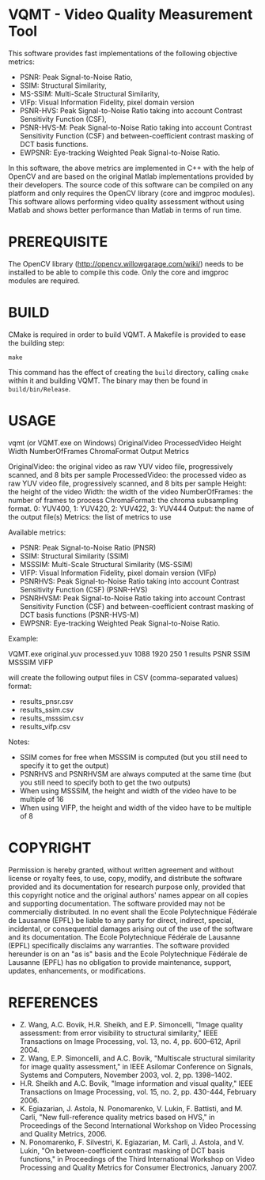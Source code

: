 # VQMT - Video Quality Measurement Tool

This software provides fast implementations of the following objective metrics:

* PSNR: Peak Signal-to-Noise Ratio,
* SSIM: Structural Similarity,
* MS-SSIM: Multi-Scale Structural Similarity,
* VIFp: Visual Information Fidelity, pixel domain version
* PSNR-HVS: Peak Signal-to-Noise Ratio taking into account Contrast Sensitivity
  Function (CSF),
* PSNR-HVS-M: Peak Signal-to-Noise Ratio taking into account Contrast
  Sensitivity Function (CSF) and between-coefficient contrast masking of DCT
  basis functions.
* EWPSNR: Eye-tracking Weighted Peak Signal-to-Noise Ratio.

In this software, the above metrics are implemented in C++ with the help of
OpenCV and are based on the original Matlab implementations provided by their
developers.
The source code of this software can be compiled on any platform and
only requires the OpenCV library (core and imgproc modules).
This software allows performing video quality assessment without using Matlab
and shows better performance than Matlab in terms of run time.

# PREREQUISITE

The OpenCV library (http://opencv.willowgarage.com/wiki/) needs to be installed
to be able to compile this code. Only the core and imgproc modules are required.

# BUILD

CMake is required in order to build VQMT. A Makefile is provided to ease the
building step:

	make

This command has the effect of creating the `build` directory, calling
`cmake` within it and building VQMT. The binary may then be found in
`build/bin/Release`.

# USAGE

vqmt (or VQMT.exe on Windows) OriginalVideo ProcessedVideo Height Width 
NumberOfFrames ChromaFormat Output Metrics

OriginalVideo: the original video as raw YUV video file, progressively scanned, 
and 8 bits per sample
ProcessedVideo: the processed video as raw YUV video file, progressively 
scanned, and 8 bits per sample
Height: the height of the video
Width: the width of the video
NumberOfFrames: the number of frames to process
ChromaFormat: the chroma subsampling format. 0: YUV400, 1: YUV420, 2: YUV422, 3: 
YUV444
Output: the name of the output file(s)
Metrics: the list of metrics to use

Available metrics:
* PSNR: Peak Signal-to-Noise Ratio (PNSR)
* SSIM: Structural Similarity (SSIM)
* MSSSIM: Multi-Scale Structural Similarity (MS-SSIM)
* VIFP: Visual Information Fidelity, pixel domain version (VIFp)
* PSNRHVS: Peak Signal-to-Noise Ratio taking into account Contrast Sensitivity 
  Function (CSF) (PSNR-HVS)
* PSNRHVSM: Peak Signal-to-Noise Ratio taking into account Contrast Sensitivity 
  Function (CSF) and between-coefficient contrast masking of DCT basis 
  functions (PSNR-HVS-M)
* EWPSNR: Eye-tracking Weighted Peak Signal-to-Noise Ratio.

Example:

VQMT.exe original.yuv processed.yuv 1088 1920 250 1 results PSNR SSIM MSSSIM 
VIFP

will create the following output files in CSV (comma-separated values) format:
* results_pnsr.csv
* results_ssim.csv
* results_msssim.csv
* results_vifp.csv

Notes:
* SSIM comes for free when MSSSIM is computed (but you still need to specify it 
  to get the output)
* PSNRHVS and PSNRHVSM are always computed at the same time (but you still need 
  to specify both to get the two outputs)
* When using MSSSIM, the height and width of the video have to be multiple of 16
* When using VIFP, the height and width of the video have to be multiple of 8

# COPYRIGHT

Permission is hereby granted, without written agreement and without license or 
royalty fees, to use, copy, modify, and distribute the software provided and its
documentation for research purpose only, provided that this copyright notice and
the original authors' names appear on all copies and supporting documentation.
The software provided may not be commercially distributed. In no event shall the
Ecole Polytechnique Fédérale de Lausanne (EPFL) be liable to any party for 
direct, indirect, special, incidental, or consequential damages arising out of 
the use of the software and its documentation.
The Ecole Polytechnique Fédérale de Lausanne (EPFL) specifically disclaims any 
warranties.
The software provided hereunder is on an "as is" basis and the Ecole 
Polytechnique Fédérale de Lausanne (EPFL) has no obligation to provide 
maintenance, support, updates, enhancements, or modifications.

# REFERENCES

* Z. Wang, A.C. Bovik, H.R. Sheikh, and E.P. Simoncelli, "Image quality 
  assessment: from error visibility to structural similarity," IEEE 
  Transactions on Image Processing, vol. 13, no. 4, pp. 600–612, April 2004.
* Z. Wang, E.P. Simoncelli, and A.C. Bovik, "Multiscale structural similarity 
  for image quality assessment," in IEEE Asilomar Conference on Signals, 
  Systems and Computers, November 2003, vol. 2, pp. 1398–1402.
* H.R. Sheikh and A.C. Bovik, "Image information and visual quality," IEEE 
  Transactions on Image Processing, vol. 15, no. 2, pp. 430-444, February 2006.
* K. Egiazarian, J. Astola, N. Ponomarenko, V. Lukin, F. Battisti, and M. 
  Carli, "New full-reference quality metrics based on HVS," in Proceedings of 
  the Second International Workshop on Video Processing and Quality Metrics, 
  2006.
* N. Ponomarenko, F. Silvestri, K. Egiazarian, M. Carli, J. Astola, and V. 
  Lukin, "On between-coefficient contrast masking of DCT basis functions," in 
  Proceedings of the Third International Workshop on Video Processing and 
  Quality Metrics for Consumer Electronics, January 2007.
